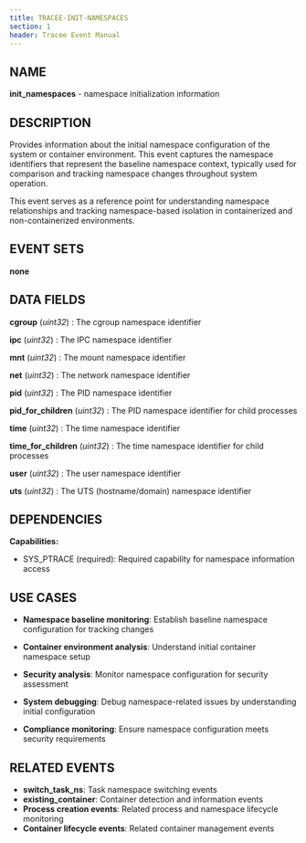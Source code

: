 ```yaml
---
title: TRACEE-INIT-NAMESPACES
section: 1
header: Tracee Event Manual
---
```


## NAME

**init_namespaces** - namespace initialization information

## DESCRIPTION

Provides information about the initial namespace configuration of the system or container environment. This event captures the namespace identifiers that represent the baseline namespace context, typically used for comparison and tracking namespace changes throughout system operation.

This event serves as a reference point for understanding namespace relationships and tracking namespace-based isolation in containerized and non-containerized environments.

## EVENT SETS

**none**

## DATA FIELDS

**cgroup** (*uint32*)
: The cgroup namespace identifier

**ipc** (*uint32*)
: The IPC namespace identifier

**mnt** (*uint32*)
: The mount namespace identifier

**net** (*uint32*)
: The network namespace identifier

**pid** (*uint32*)
: The PID namespace identifier

**pid_for_children** (*uint32*)
: The PID namespace identifier for child processes

**time** (*uint32*)
: The time namespace identifier

**time_for_children** (*uint32*)
: The time namespace identifier for child processes

**user** (*uint32*)
: The user namespace identifier

**uts** (*uint32*)
: The UTS (hostname/domain) namespace identifier

## DEPENDENCIES

**Capabilities:**

- SYS_PTRACE (required): Required capability for namespace information access

## USE CASES

- **Namespace baseline monitoring**: Establish baseline namespace configuration for tracking changes

- **Container environment analysis**: Understand initial container namespace setup

- **Security analysis**: Monitor namespace configuration for security assessment

- **System debugging**: Debug namespace-related issues by understanding initial configuration

- **Compliance monitoring**: Ensure namespace configuration meets security requirements

## RELATED EVENTS

- **switch_task_ns**: Task namespace switching events
- **existing_container**: Container detection and information events
- **Process creation events**: Related process and namespace lifecycle monitoring
- **Container lifecycle events**: Related container management events
